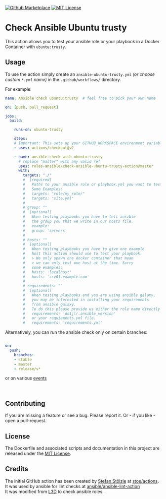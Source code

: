 [![Github Marketplace](https://raw.githubusercontent.com/roles-ansible/check-ansible-ubuntu-trusty-action/master/.github/marketplace.svg?sanitize=true)](https://github.com/marketplace/actions/check-ansible-ubuntu-trusty)
[![MIT License](https://raw.githubusercontent.com/roles-ansible/check-ansible-ubuntu-trusty-action/master/.github/license.svg?sanitize=true)](https://github.com/roles-ansible/check-ansible-ubuntu-trusty-action/blob/master/LICENSE)

 Check Ansible Ubuntu trusty
=======================
This action allows you to test your ansible role or your playbook in a Docker Container with ``ubuntu:trusty``.

## Usage
To use the action simply create an ``ansible-ubuntu-trusty.yml`` *(or choose custom ``*.yml`` name)* in the ``.github/workflows/`` directory.

For example:

```yaml
name: Ansible check ubuntu:trusty  # feel free to pick your own name

on: [push, pull_request]

jobs:
  build:

    runs-on: ubuntu-trusty

    steps:
    # Important: This sets up your GITHUB_WORKSPACE environment variable
    - uses: actions/checkout@v2

    - name: ansible check with ubuntu:trusty
      # replace "master" with any valid ref
      uses: roles-ansible/check-ansible-ubuntu-trusty-action@master
      with:
        targets: "./"
        #  [required]
        #   Paths to your ansible role or playboox.yml you want to test
        #   Some Examples:
        #   targets: "role/my_role/"
        #   targets: "site.yml"
        #
        # group: ""
        #  [optional]
        #   When testing playbooks you have to tell ansible
        #   the group you that we write in our hosts file.
        #   example:
        #   group: 'servers'
        #
        # hosts: ""
        #  [optional]
        #   When testing playbooks you have to give one example
        #   host this action should use to test your playbook.
        #   > We only spawn one docker container that mean
        #   > we can only test one host at the time. Sorry
        #   some examples:
        #   hosts: 'localhost'
        #   hosts: 'srv01.example.com'
        #
        # requirements: ""
        #  [optional]
        #   When testing playbooks and you are using ansible galaxy,
        #   you may be interested in installing your requirements
        #   from ansible galaxy.
        #   To do this please provide us either the role name directly
        #   requirements: 'do1jlr.ansible_version'
        #   or your requiements.yml file.
        #   requirements: 'requirements.yml'
```

Alternatively, you can run the ansible check only on certain branches:

```yaml

on:
  push:
    branches:
    - stable
    - master
    - release/v*
```

or on various [events](https://help.github.com/en/articles/events-that-trigger-workflows)

<br/>

 Contributing
-------------
If you are missing a feature or see a bug. Please report it. Or - if you like - open a pull-request.

 License
----------
The Dockerfile and associated scripts and documentation in this project are released under the [MIT License](LICENSE).

 Credits
--------------
The initial GitHub action has been created by [Stefan Stölzle](/stoe) at
[stoe/actions](https://github.com/stoe/actions).<br/>
It was used by ansible for lint checks at [ansible/ansible-lint-action](https://github.com/ansible/ansible-lint-action.git)<br/>
It was modified from [L3D](github.com/do1jlr) to check ansible roles.
